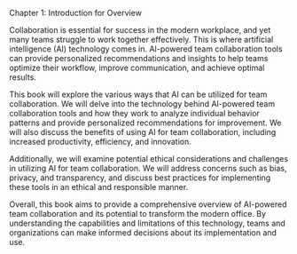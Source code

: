 Chapter 1: Introduction for Overview

Collaboration is essential for success in the modern workplace, and yet many teams struggle to work together effectively. This is where artificial intelligence (AI) technology comes in. AI-powered team collaboration tools can provide personalized recommendations and insights to help teams optimize their workflow, improve communication, and achieve optimal results.

This book will explore the various ways that AI can be utilized for team collaboration. We will delve into the technology behind AI-powered team collaboration tools and how they work to analyze individual behavior patterns and provide personalized recommendations for improvement. We will also discuss the benefits of using AI for team collaboration, including increased productivity, efficiency, and innovation.

Additionally, we will examine potential ethical considerations and challenges in utilizing AI for team collaboration. We will address concerns such as bias, privacy, and transparency, and discuss best practices for implementing these tools in an ethical and responsible manner.

Overall, this book aims to provide a comprehensive overview of AI-powered team collaboration and its potential to transform the modern office. By understanding the capabilities and limitations of this technology, teams and organizations can make informed decisions about its implementation and use.
